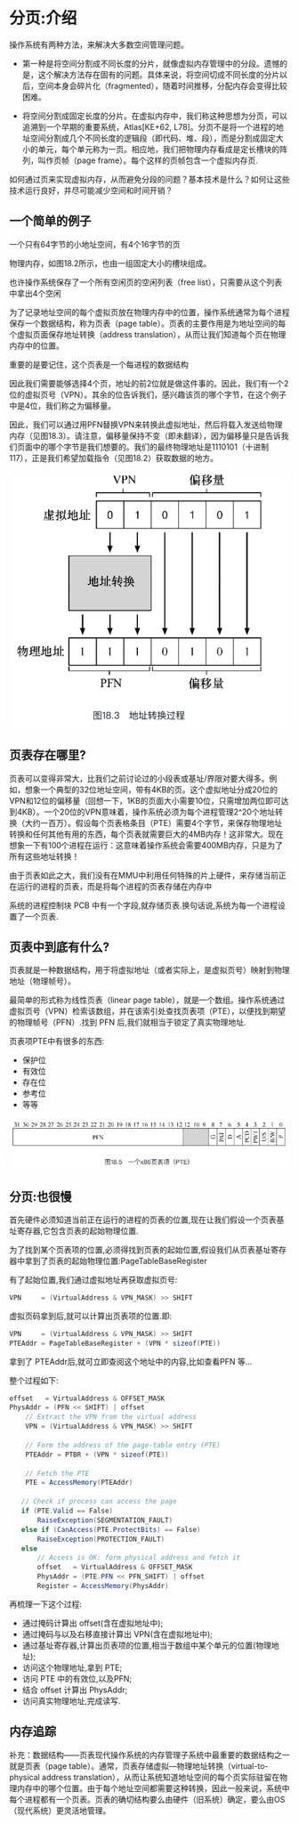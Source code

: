 # 分页:介绍

操作系统有两种方法，来解决大多数空间管理问题。
- 第一种是将空间分割成不同长度的分片，就像虚拟内存管理中的分段。遗憾的是，这个解决方法存在固有的问题。具体来说，将空间切成不同长度的分片以后，空间本身会碎片化（fragmented），随着时间推移，分配内存会变得比较困难。

- 将空间分割成固定长度的分片。在虚拟内存中，我们称这种思想为分页，可以追溯到一个早期的重要系统，Atlas[KE+62, L78]。分页不是将一个进程的地址空间分割成几个不同长度的逻辑段（即代码、堆、段），而是分割成固定大小的单元，每个单元称为一页。相应地，我们把物理内存看成是定长槽块的阵列，叫作页帧（page frame）。每个这样的页帧包含一个虚拟内存页.

如何通过页来实现虚拟内存，从而避免分段的问题？基本技术是什么？如何让这些技术运行良好，并尽可能减少空间和时间开销？

## 一个简单的例子

一个只有64字节的小地址空间，有4个16字节的页

物理内存，如图18.2所示，也由一组固定大小的槽块组成。

也许操作系统保存了一个所有空闲页的空闲列表（free list），只需要从这个列表中拿出4个空闲

为了记录地址空间的每个虚拟页放在物理内存中的位置，操作系统通常为每个进程保存一个数据结构，称为页表（page table）。页表的主要作用是为地址空间的每个虚拟页面保存地址转换（address translation），从而让我们知道每个页在物理内存中的位置。

重要的是要记住，这个页表是一个每进程的数据结构

因此我们需要能够选择4个页，地址的前2位就是做这件事的。因此，我们有一个2位的虚拟页号（VPN）。其余的位告诉我们，感兴趣该页的哪个字节，在这个例子中是4位，我们称之为偏移量。

因此，我们可以通过用PFN替换VPN来转换此虚拟地址，然后将载入发送给物理内存（见图18.3）。请注意，偏移量保持不变（即未翻译），因为偏移量只是告诉我们页面中的哪个字节是我们想要的。我们的最终物理地址是1110101（十进制117），正是我们希望加载指令（见图18.2）获取数据的地方。

![Alt text](image.png)

## 页表存在哪里?

页表可以变得非常大，比我们之前讨论过的小段表或基址/界限对要大得多。例如，想象一个典型的32位地址空间，带有4KB的页。这个虚拟地址分成20位的VPN和12位的偏移量（回想一下，1KB的页面大小需要10位，只需增加两位即可达到4KB）。一个20位的VPN意味着，操作系统必须为每个进程管理2^20个地址转换（大约一百万）。假设每个页表格条目（PTE）需要4个字节，来保存物理地址转换和任何其他有用的东西，每个页表就需要巨大的4MB内存！这非常大。现在想象一下有100个进程在运行：这意味着操作系统会需要400MB内存，只是为了所有这些地址转换！

由于页表如此之大，我们没有在MMU中利用任何特殊的片上硬件，来存储当前正在运行的进程的页表，而是将每个进程的页表存储在内存中

系统的进程控制块 PCB 中有一个字段,就存储页表.换句话说,系统为每一个进程设置了一个页表.

## 页表中到底有什么?

页表就是一种数据结构，用于将虚拟地址（或者实际上，是虚拟页号）映射到物理地址（物理帧号）。

最简单的形式称为线性页表（linear page table），就是一个数组。操作系统通过虚拟页号（VPN）检索该数组，并在该索引处查找页表项（PTE），以便找到期望的物理帧号（PFN）.找到 PFN 后,我们就相当于锁定了真实物理地址.


页表项PTE中有很多的东西:
- 保护位
- 有效位
- 存在位
- 参考位
- 等等

![Alt text](image-1.png)


## 分页:也很慢

首先硬件必须知道当前正在运行的进程的页表的位置,现在让我们假设一个页表基址寄存器,它包含页表的起始物理位置.

为了找到某个页表项的位置,必须得找到页表的起始位置,假设我们从页表基址寄存器中拿到了页表的起始物理位置:PageTableBaseRegister

有了起始位置,我们通过虚拟地址再获取虚拟页号:
```Java
VPN     = (VirtualAddress & VPN_MASK) >> SHIFT
```

虚拟页码拿到后,就可以计算出页表项的位置.即:

```Java
VPN     = (VirtualAddress & VPN_MASK) >> SHIFT
PTEAddr = PageTableBaseRegister + (VPN * sizeof(PTE))
```

拿到了 PTEAddr后,就可立即查阅这个地址中的内容,比如查看PFN 等...


整个过程如下:
```Java
offset   = VirtualAddress & OFFSET_MASK
PhysAddr = (PFN << SHIFT) | offset
    // Extract the VPN from the virtual address
    VPN = (VirtualAddress & VPN_MASK) >> SHIFT

    // Form the address of the page-table entry (PTE)
    PTEAddr = PTBR + (VPN * sizeof(PTE))

    // Fetch the PTE
    PTE = AccessMemory(PTEAddr)

   // Check if process can access the page
   if (PTE.Valid == False)
       RaiseException(SEGMENTATION_FAULT)
   else if (CanAccess(PTE.ProtectBits) == False)
       RaiseException(PROTECTION_FAULT)
   else
       // Access is OK: form physical address and fetch it
       offset   = VirtualAddress & OFFSET_MASK
       PhysAddr = (PTE.PFN << PFN_SHIFT) | offset
       Register = AccessMemory(PhysAddr)
```

再梳理一下这个过程:
- 通过掩码计算出 offset(含在虚拟地址中);
- 通过掩码与以及右移直接计算出 VPN(含在虚拟地址中);
- 通过基址寄存器,计算出页表项的位置,相当于数组中某个单元的位置(物理地址);
- 访问这个物理地址,拿到 PTE;
- 访问 PTE 中的有效位,以及PFN;
- 结合 offset 计算出 PhysAddr;
- 访问真实物理地址,完成读写.

## 内存追踪

补充：数据结构——页表现代操作系统的内存管理子系统中最重要的数据结构之一就是页表（page table）。通常，页表存储虚拟—物理地址转换（virtual-to-physical address translation），从而让系统知道地址空间的每个页实际驻留在物理内存中的哪个位置。由于每个地址空间都需要这种转换，因此一般来说，系统中每个进程都有一个页表。页表的确切结构要么由硬件（旧系统）确定，要么由OS（现代系统）更灵活地管理。




















